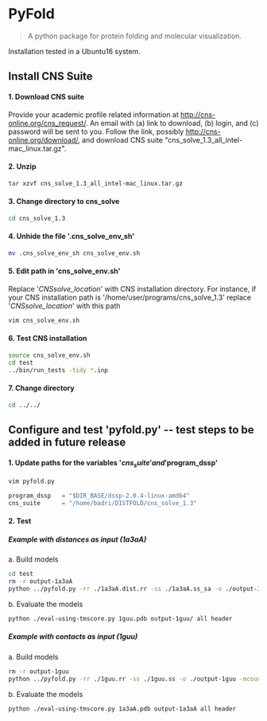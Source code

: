 # PyFold
> A python package for protein folding and molecular visualization.

Installation tested in a Ubuntu16 system.

## Install CNS Suite
#### 1. Download CNS suite   
Provide your academic profile related information at http://cns-online.org/cns_request/. An email with (a) link to download, (b) login, and (c) password will be sent to you. Follow the link, possibly http://cns-online.org/download/, and download CNS suite "cns_solve_1.3_all_intel-mac_linux.tar.gz".
#### 2. Unzip  
```bash
tar xzvf cns_solve_1.3_all_intel-mac_linux.tar.gz
```
#### 3. Change directory to cns_solve  
```bash
cd cns_solve_1.3
```
#### 4. Unhide the file '.cns_solve_env_sh'  
```bash
mv .cns_solve_env_sh cns_solve_env.sh
```
#### 5. Edit path in 'cns_solve_env.sh'  
Replace '_CNSsolve_location_' with CNS installation directory. For instance, if your CNS installation path is '/home/user/programs/cns_solve_1.3' replace '_CNSsolve_location_' with this path
```bash
vim cns_solve_env.sh
```
#### 6. Test CNS installation  
```bash
source cns_solve_env.sh
cd test 
../bin/run_tests -tidy *.inp
```
#### 7. Change directory  
```bash
cd ../../
```

## Configure and test 'pyfold.py' -- test steps to be added in future release 
#### 1. Update paths for the variables '$cns_suite' and '$program_dssp'  
```bash
vim pyfold.py
```
```python
program_dssp   = "$DIR_BASE/dssp-2.0.4-linux-amd64"
cns_suite      = "/home/badri/DISTFOLD/cns_solve_1.3"
```
#### 2. Test  
##### Example with distances as input (1a3aA)  
a. Build models  
```bash
cd test
rm -r output-1a3aA
python ../pyfold.py -rr ./1a3aA.dist.rr -ss ./1a3aA.ss_sa -o ./output-1a3aA -mcount 20 -selectrr 1.0L
```
b. Evaluate the models
```bash
python ./eval-using-tmscore.py 1guu.pdb output-1guu/ all header
```
##### Example with contacts as input (1guu)  
a. Build models
```bash
rm -r output-1guu
python ../pyfold.py -rr ./1guu.rr -ss ./1guu.ss -o ./output-1guu -mcount 20 -selectrr 1.0L
```
b. Evaluate the models
```bash
python ./eval-using-tmscore.py 1a3aA.pdb output-1a3aA all header
```
